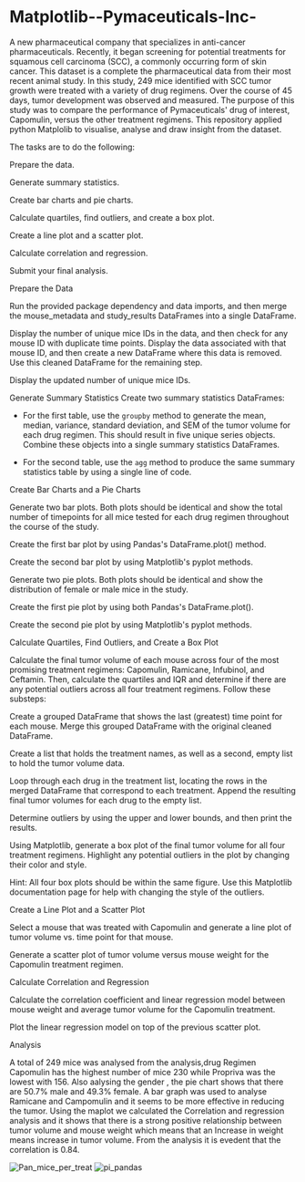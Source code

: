 # Matplotlib--Pymaceuticals-Inc-
A new pharmaceutical company that specializes in anti-cancer pharmaceuticals. Recently, it began screening for potential treatments for squamous cell carcinoma (SCC), a commonly occurring form of skin cancer. This dataset is a complete the pharmaceutical data from their most recent animal study. In this study, 249 mice identified with SCC tumor growth were treated with a variety of drug regimens. Over the course of 45 days, tumor development was observed and measured. The purpose of this study was to compare the performance of Pymaceuticals' drug of interest, Capomulin, versus the other treatment regimens. This repository applied python Matplolib to visualise, analyse and draw insight from the dataset.


The tasks are to do the following:


Prepare the data.


Generate summary statistics.


Create bar charts and pie charts.


Calculate quartiles, find outliers, and create a box plot.


Create a line plot and a scatter plot.


Calculate correlation and regression.


Submit your final analysis.



Prepare the Data


Run the provided package dependency and data imports, and then merge the mouse_metadata and study_results DataFrames into a single DataFrame.


Display the number of unique mice IDs in the data, and then check for any mouse ID with duplicate time points. Display the data associated with that mouse ID, and then create a new DataFrame where this data is removed. Use this cleaned DataFrame for the remaining step.


Display the updated number of unique mice IDs.



Generate Summary Statistics
Create two summary statistics DataFrames:

* For the first table, use the `groupby` method to generate the mean, median, variance, standard deviation, and SEM of the tumor volume for each drug regimen. This should result in five unique series objects. Combine these objects into a single summary statistics DataFrames.

* For the second table, use the `agg` method to produce the same summary statistics table by using a single line of code.



Create Bar Charts and a Pie Charts


Generate two bar plots. Both plots should be identical and show the total number of timepoints for all mice tested for each drug regimen throughout the course of the study.


Create the first bar plot by using Pandas's DataFrame.plot() method.


Create the second bar plot by using Matplotlib's pyplot methods.




Generate two pie plots. Both plots should be identical and show the distribution of female or male mice in the study.


Create the first pie plot by using both Pandas's DataFrame.plot().


Create the second pie plot by using Matplotlib's pyplot methods.





Calculate Quartiles, Find Outliers, and Create a Box Plot


Calculate the final tumor volume of each mouse across four of the most promising treatment regimens: Capomulin, Ramicane, Infubinol, and Ceftamin. Then, calculate the quartiles and IQR and determine if there are any potential outliers across all four treatment regimens. Follow these substeps:


Create a grouped DataFrame that shows the last (greatest) time point for each mouse. Merge this grouped DataFrame with the original cleaned DataFrame.


Create a list that holds the treatment names, as well as a second, empty list to hold the tumor volume data.


Loop through each drug in the treatment list, locating the rows in the merged DataFrame that correspond to each treatment. Append the resulting final tumor volumes for each drug to the empty list.


Determine outliers by using the upper and lower bounds, and then print the results.




Using Matplotlib, generate a box plot of the final tumor volume for all four treatment regimens. Highlight any potential outliers in the plot by changing their color and style.


Hint: All four box plots should be within the same figure. Use this Matplotlib documentation page for help with changing the style of the outliers.

Create a Line Plot and a Scatter Plot


Select a mouse that was treated with Capomulin and generate a line plot of tumor volume vs. time point for that mouse.


Generate a scatter plot of tumor volume versus mouse weight for the Capomulin treatment regimen.



Calculate Correlation and Regression


Calculate the correlation coefficient and linear regression model between mouse weight and average tumor volume for the Capomulin treatment.


Plot the linear regression model on top of the previous scatter plot.

Analysis

A total of 249 mice was analysed from the analysis,drug Regimen Capomulin has the highest number of mice 230 while Propriva was the lowest  with 156. Also aalysing the gender , the pie chart shows that there are 50.7% male and 49.3% female. A bar graph was used to analyse  Ramicane and Campomulin and it seems to be more effective in reducing the tumor.  Using the maplot we calculated the Correlation and regression analysis and it  shows that there is a strong positive relationship between tumor volume and mouse weight which means that an Increase in weight means increase in tumor volume. From the analysis it is evedent that the correlation  is 0.84.


![Pan_mice_per_treat](https://user-images.githubusercontent.com/107362585/194475254-6c945138-407f-45a7-85a4-2dae3d461c16.png)
![pi_pandas](https://user-images.githubusercontent.com/107362585/194475264-54d0fdc6-c458-4679-a1be-0394f99e0c1b.png)
